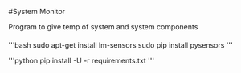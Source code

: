 #System Monitor

Program to give temp of system and system components



####
'''bash
	sudo apt-get install lm-sensors
	sudo pip install pysensors
'''

'''python
	pip install -U -r requirements.txt 
'''